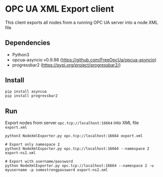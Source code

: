 OPC UA XML Export client
=========================

This client exports all nodes from a running OPC UA server into a node XML file

Dependencies
------------
* Python3
* opcua-asyncio v0.9.98 (https://github.com/FreeOpcUa/opcua-asyncio)
* progressbar2 (https://pypi.org/project/progressbar2/)

Install
-------
```bash
pip install asyncua
pip install progressbar2
```


Run
---
Export nodes from server `opc.tcp://localhost:16664` into XML file `export.xml`
```
python3 NodeXmlExporter.py opc.tcp://localhost:16664 export.xml

# Export only namespace 2
python3 NodeXmlExporter.py opc.tcp://localhost:16664 --namespace 2 export-ns2.xml

# Export with username/password
python NodeXmlExporter.py opc.tcp://localhost:16664 --namespace 2 -u myusername -p somestrongpassword export-ns2.xml
```
